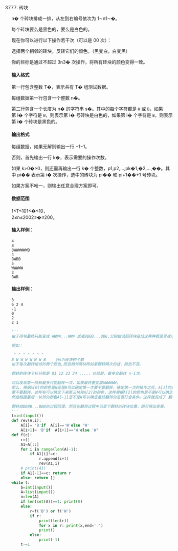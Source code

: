 3777. 砖块

n� 个砖块排成一排，从左到右编号依次为 1∼n1∼�。

每个砖块要么是黑色的，要么是白色的。

现在你可以进行以下操作若干次（可以是 00 次）：

选择两个相邻的砖块，反转它们的颜色。（黑变白，白变黑）

你的目标是通过不超过 3n3� 次操作，将所有砖块的颜色变得一致。

#### 输入格式

第一行包含整数 T�，表示共有 T� 组测试数据。

每组数据第一行包含一个整数 n�。

第二行包含一个长度为 n� 的字符串 s�。其中的每个字符都是 `W` 或 `B`，如果第 i� 个字符是 `W`，则表示第 i� 号砖块是白色的，如果第 i� 个字符是 `B`，则表示第 i� 个砖块是黑色的。

#### 输出格式

每组数据，如果无解则输出一行 −1−1。

否则，首先输出一行 k�，表示需要的操作次数。

如果 k>0�>0，则还需再输出一行 k� 个整数，p1,p2,…,pk�1,�2,…,��。其中 pi�� 表示第 i� 次操作，选中的砖块为 pi�� 和 pi+1��+1 号砖块。

如果方案不唯一，则输出任意合理方案即可。

#### 数据范围

1≤T≤101≤�≤10，  
2≤n≤2002≤�≤200。

#### 输入样例：

```
4
8
BWWWWWWB
4
BWBB
5
WWWWW
3
BWB
```

#### 输出样例：

```
3
6 2 4
-1
0
2
2 1
```



```py
'''
由于砖块最终只能变成 WWWW...WWW 或者BBBB...BBB,分别尝试把砖块变成这两种看是否成功

例如：

 ^ ^ ^ ^ ^ ^ ^
B W W W W W W B    记n为砖块的个数
由于每次翻转相邻的两个颜色,而且相邻两块砖如果翻转两次的话，颜色不变。

翻转的砖块下标只能是 01 12 23 34 ....，也就是，最多会翻转 n-1次。

可以发现第一块转最多只能翻转一次，如果最终要变成WWWWWW，
那么，根据A[0]的颜色是W还是B可以确定第一次要不要翻转，确定第一次的操作之后，A[1]的颜色可以确定了，然后根据A[1]是不是W可以确定第二次
要不要翻转，这样有可以确定下来第三块转A[2]的颜色，这样根据A[2]的颜色是不是W可以确定第三次要不要翻转，... 这样最终可以确定n-1次翻转的情况，
然后根据最后一块转的颜色A[-1]是不是W可以确定最终翻转的是否符合条件。这样就完成了 翻转成WWWW...WWW的递推。

翻转成BBBB...BBB的过程同理，然后在翻转过程中记录下翻转的砖块位置，即可得出答案。
'''
t=int(input())
def rev(A,i):
    A[i]= 'B'if  A[i]=='W'else 'W'
    A[i+1]= 'B'if  A[i+1]=='W'else 'W'
def f(c):
    r=[]
    A1=A[::]
    for i in range(len(A)-1):
        if A1[i]!=c: 
            r.append(i+1)
            rev(A1,i)
    # print(A1)
    if A1[-1]==c: return r
    else: return []
while t:
    b=int(input())
    A=list(input())
    n=len(A)
    if len(set(A))==1: print(0)
    else:
        r=f('B') or f('W')
        if r:
            print(len(r))
            for x in r: print(x,end=' ')
            print()
        else:
            print(-1)
    t-=1